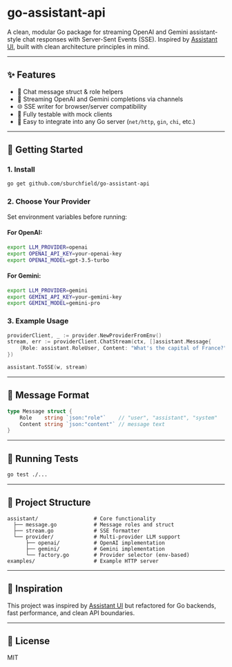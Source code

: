 # go-assistant-api

A clean, modular Go package for streaming OpenAI and Gemini assistant-style chat responses with Server-Sent Events (SSE). Inspired by [Assistant UI](https://www.assistant-ui.com), built with clean architecture principles in mind.

---

## ✨ Features

- 🔁 Chat message struct & role helpers
- 📡 Streaming OpenAI and Gemini completions via channels
- 🌐 SSE writer for browser/server compatibility
- 🧪 Fully testable with mock clients
- 🧩 Easy to integrate into any Go server (`net/http`, `gin`, `chi`, etc.)

---

## 🚀 Getting Started

### 1. Install

```bash
go get github.com/sburchfield/go-assistant-api
```

### 2. Choose Your Provider

Set environment variables before running:

#### For OpenAI:
```bash
export LLM_PROVIDER=openai
export OPENAI_API_KEY=your-openai-key
export OPENAI_MODEL=gpt-3.5-turbo
```

#### For Gemini:
```bash
export LLM_PROVIDER=gemini
export GEMINI_API_KEY=your-gemini-key
export GEMINI_MODEL=gemini-pro
```

### 3. Example Usage

```go
providerClient, _ := provider.NewProviderFromEnv()
stream, err := providerClient.ChatStream(ctx, []assistant.Message{
	{Role: assistant.RoleUser, Content: "What's the capital of France?"},
})

assistant.ToSSE(w, stream)
```

---

## 💬 Message Format

```go
type Message struct {
	Role    string `json:"role"`    // "user", "assistant", "system"
	Content string `json:"content"` // message text
}
```

---

## 🧪 Running Tests

```bash
go test ./...
```

---

## 📁 Project Structure

```
assistant/                  # Core functionality
  ├── message.go            # Message roles and struct
  ├── stream.go             # SSE formatter
  └── provider/             # Multi-provider LLM support
      ├── openai/           # OpenAI implementation
      ├── gemini/           # Gemini implementation
      └── factory.go        # Provider selector (env-based)
examples/                   # Example HTTP server
```

---

## 🧠 Inspiration

This project was inspired by [Assistant UI](https://www.assistant-ui.com) but refactored for Go backends, fast performance, and clean API boundaries.

---

## 📄 License

MIT

